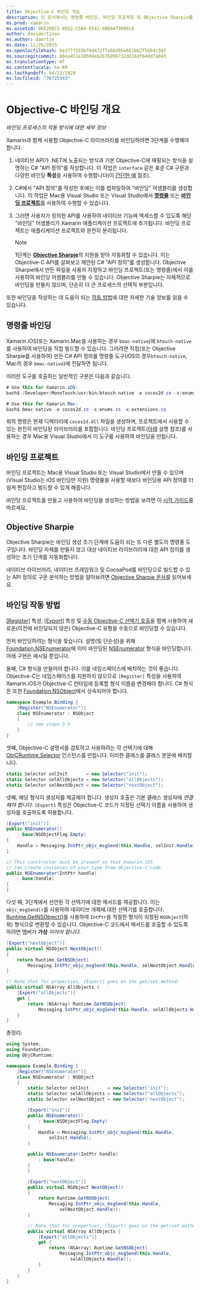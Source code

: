 ```yaml
---
title: Objective-C 바인딩 개요
description: 이 문서에서는 명령줄 바인딩, 바인딩 프로젝트 및 Objective Sharpie를 포함하여 Objective-C 코드의 C# 바인딩을 만드는 다양한 방법에 대한 개요를 제공합니다. 또한 바인딩의 작동 방식을 설명합니다.
ms.prod: xamarin
ms.assetid: 9EE288C5-8952-C5A9-E542-0BD847300EC6
author: davidortinau
ms.author: daortin
ms.date: 11/25/2015
ms.openlocfilehash: be2f7f555b76d472f7a66d95e661bb2f5884c58f
ms.sourcegitcommit: b0ea451e18504e6267b896732dd26df64ddfa843
ms.translationtype: HT
ms.contentlocale: ko-KR
ms.lasthandoff: 04/13/2020
ms.locfileid: "76725343"
---
```

# <a name="overview-of-objective-c-bindings"></a>Objective-C 바인딩 개요

_바인딩 프로세스의 작동 방식에 대한 세부 정보_

Xamarin과 함께 사용할 Objective-C 라이브러리를 바인딩하려면 3단계를 수행해야 합니다.

1. 네이티브 API가 .NET에 노출되는 방식과 기본 Objective-C에 매핑되는 방식을 설명하는 C# "API 정의"를 작성합니다. 이 작업은 `interface` 같은 표준 C# 구문과 다양한 바인딩 **특성**을 사용하여 수행합니다(이 [간단한 예](~/cross-platform/macios/binding/objective-c-libraries.md#Binding_an_API) 참조).

2. C#에서 "API 정의"를 작성한 후에는 이를 컴파일하여 "바인딩" 어셈블리를 생성합니다. 이 작업은 Mac용 Visual Studio 또는 Visual Studio에서 [**명령줄**](#commandline) 또는 [**바인딩 프로젝트**](#bindingproject)를 사용하여 수행할 수 있습니다.

3. 그러면 사용자가 정의한 API를 사용하여 네이티브 기능에 액세스할 수 있도록 해당 "바인딩" 어셈블리가 Xamarin 애플리케이션 프로젝트에 추가됩니다.
   바인딩 프로젝트는 애플리케이션 프로젝트와 완전히 분리됩니다.

   > [!NOTE]
   > 1단계는 [**Objective Sharpie**](#objectivesharpie)의 지원을 받아 자동화할 수 있습니다. 이는 Objective-C API를 살펴보고 제안된 C# "API 정의"를 생성합니다. Objective Sharpie에서 만든 파일을 사용자 지정하고 바인딩 프로젝트(또는 명령줄)에서 이를 사용하여 바인딩 어셈블리를 만들 수 있습니다. Objective Sharpie는 자체적으로 바인딩을 만들지 않으며, 단순히 더 큰 프로세스의 선택적 부분입니다.

또한 바인딩을 작성하는 데 도움이 되는 [작동 방법](#howitworks)에 대한 자세한 기술 정보를 읽을 수 있습니다.

<a name="Command_Line_Bindings" /><a name="commandline" />

## <a name="command-line-bindings"></a>명령줄 바인딩

Xamarin.iOS(또는 Xamarin.Mac을 사용하는 경우 `bmac-native`)에 `btouch-native`를 사용하여 바인딩을 직접 빌드할 수 있습니다. 그러려면 직접(또는 Objective Sharpie를 사용하여) 만든 C# API 정의를 명령줄 도구(iOS의 경우`btouch-native`, Mac의 경우 `bmac-native`)에 전달하면 됩니다.

이러한 도구를 호출하는 일반적인 구문은 다음과 같습니다.

```csharp
# Use this for Xamarin.iOS:
bash$ /Developer/MonoTouch/usr/bin/btouch-native -e cocos2d.cs -s:enums.cs -x:extensions.cs
```

```csharp
# Use this for Xamarin.Mac:
bash$ bmac-native -e cocos2d.cs -s:enums.cs -x:extensions.cs
```

위의 명령은 현재 디렉터리에 `cocos2d.dll` 파일을 생성하며, 프로젝트에서 사용할 수 있는 완전히 바인딩된 라이브러리를 포함합니다. 바인딩 프로젝트([아래](#bindingproject) 설명 참조)를 사용하는 경우 Mac용 Visual Studio에서 이 도구를 사용하여 바인딩을 만듭니다.

<a name="bindingproject" />

## <a name="binding-project"></a>바인딩 프로젝트

바인딩 프로젝트는 Mac용 Visual Studio 또는 Visual Studio에서 만들 수 있으며(Visual Studio는 iOS 바인딩만 지원) 명령줄을 사용할 때보다 바인딩용 API 정의를 더 쉽게 편집하고 빌드할 수 있게 해줍니다.

바인딩 프로젝트를 만들고 사용하여 바인딩을 생성하는 방법을 보려면 이 [시작 가이드](~/cross-platform/macios/binding/objective-c-libraries.md#Getting_Started)를 따르세요.

<a name="objectivesharpie" />

## <a name="objective-sharpie"></a>Objective Sharpie

Objective Sharpie는 바인딩 생성 초기 단계에 도움이 되는 또 다른 별도의 명령줄 도구입니다. 바인딩 자체를 만들지 않고 대상 네이티브 라이브러리에 대한 API 정의를 생성하는 초기 단계를 자동화합니다.

네이티브 라이브러리, 네이티브 프레임워크 및 CocoaPod를 바인딩으로 빌드할 수 있는 API 정의로 구문 분석하는 방법을 알아보려면 [Objective Sharpie 문서](~/cross-platform/macios/binding/objective-sharpie/index.md)를 읽어보세요.

<a name="howitworks" />

## <a name="how-binding-works"></a>바인딩 작동 방법

[[Register]](xref:Foundation.RegisterAttribute) 특성, [[Export]](xref:Foundation.ExportAttribute) 특성 및 [수동 Objective-C 선택기 호출](~/ios/internals/objective-c-selectors.md)을 함께 사용하여 새로운(이전에 바인딩되지 않은) Objective-C 유형을 수동으로 바인딩할 수 있습니다.

먼저 바인딩하려는 형식을 찾습니다. 설명(및 단순성)을 위해 [Foundation.NSEnumerator](xref:Foundation.NSEnumerator)에 이미 바인딩된 [NSEnumerator](https://developer.apple.com/documentation/foundation/nsenumerator) 형식을 바인딩합니다. 아래 구현은 예시일 뿐입니다.

둘째, C# 형식을 만들어야 합니다. 이를 네임스페이스에 배치하는 것이 좋습니다. Objective-C는 네임스페이스를 지원하지 않으므로 `[Register]` 특성을 사용하여 Xamarin.iOS가 Objective-C 런타임에 등록할 형식 이름을 변경해야 합니다. C# 형식은 또한 [Foundation.NSObject](xref:Foundation.NSObject)에서 상속되어야 합니다.

```csharp
namespace Example.Binding {
    [Register("NSEnumerator")]
    class NSEnumerator : NSObject
    {
        // see steps 3-5
    }
}
```

셋째, Objective-C 설명서를 검토하고 사용하려는 각 선택기에 대해 [ObjCRuntime.Selector](xref:ObjCRuntime.Selector) 인스턴스를 만듭니다. 이러한 클래스를 클래스 본문에 배치합니다.

```csharp
static Selector selInit       = new Selector("init");
static Selector selAllObjects = new Selector("allObjects");
static Selector selNextObject = new Selector("nextObject");
```

넷째, 해당 형식이 생성자를 제공해야 합니다. 생성자 호출은 기본 클래스 생성자에 *연결해야 합니다*. `[Export]` 특성은 Objective-C 코드가 지정된 선택기 이름을 사용하여 생성자를 호출하도록 허용합니다.

```csharp
[Export("init")]
public NSEnumerator()
    : base(NSObjectFlag.Empty)
{
    Handle = Messaging.IntPtr_objc_msgSend(this.Handle, selInit.Handle);
}
```

```csharp
// This constructor must be present so that Xamarin.iOS
// can create instances of your type from Objective-C code.
public NSEnumerator(IntPtr handle)
    : base(handle)
{
}
```

다섯 째, 3단계에서 선언된 각 선택기에 대한 메서드를 제공합니다. 이는 `objc_msgSend()`를 사용하여 네이티브 개체에 대한 선택기를 호출합니다. [Runtime.GetNSObject()](xref:ObjCRuntime.Runtime.GetNSObject*)를 사용하여 `IntPtr`을 적절한 형식이 지정된 `NSObject`(하위) 형식으로 변환할 수 있습니다. Objective-C 코드에서 메서드를 호출할 수 있도록 하려면 멤버가 **가상** *이어야 합니다*.

```csharp
[Export("nextObject")]
public virtual NSObject NextObject()
{
    return Runtime.GetNSObject(
        Messaging.IntPtr_objc_msgSend(this.Handle, selNextObject.Handle));
}
```

```csharp
// Note that for properties, [Export] goes on the get/set method:
public virtual NSArray AllObjects {
    [Export("allObjects")]
    get {
        return (NSArray) Runtime.GetNSObject(
            Messaging.IntPtr_objc_msgSend(this.Handle, selAllObjects.Handle));
    }
}
```

총정리:

```csharp
using System;
using Foundation;
using ObjCRuntime;

namespace Example.Binding {
    [Register("NSEnumerator")]
    class NSEnumerator : NSObject
    {
        static Selector selInit       = new Selector("init");
        static Selector selAllObjects = new Selector("allObjects");
        static Selector selNextObject = new Selector("nextObject");

        [Export("init")]
        public NSEnumerator()
            : base(NSObjectFlag.Empty)
        {
            Handle = Messaging.IntPtr_objc_msgSend(this.Handle,
                selInit.Handle);
        }

        public NSEnumerator(IntPtr handle)
            : base(handle)
        {
        }

        [Export("nextObject")]
        public virtual NSObject NextObject()
        {
            return Runtime.GetNSObject(
                Messaging.IntPtr_objc_msgSend(this.Handle,
                    selNextObject.Handle));
        }

        // Note that for properties, [Export] goes on the get/set method:
        public virtual NSArray AllObjects {
            [Export("allObjects")]
            get {
                return (NSArray) Runtime.GetNSObject(
                    Messaging.IntPtr_objc_msgSend(this.Handle,
                        selAllObjects.Handle));
            }
        }
    }
}
```
